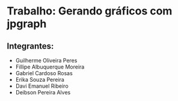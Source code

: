 ﻿# Trabalho: Gerando gráficos com jpgraph
 
 ## Integrantes:
- Guilherme Oliveira Peres
- Fillipe Albuquerque Moreira
- Gabriel Cardoso Rosas
- Erika Souza Pereira
- Davi Emanuel Ribeiro
- Deibson Pereira Alves
